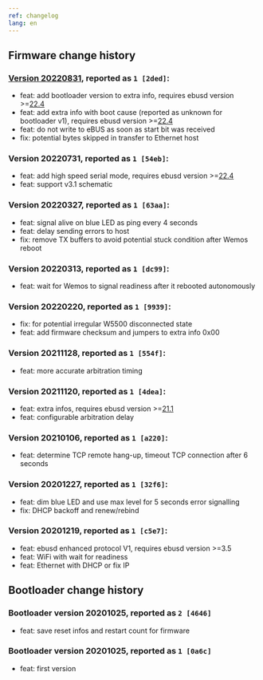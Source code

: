 ```yaml
---
ref: changelog
lang: en
---
```

## Firmware change history

### [Version 20220831](20220831-offset.hex), reported as `1 [2ded]`:
* feat: add bootloader version to extra info, requires ebusd version >=[22.4](https://github.com/john30/ebusd/releases/latest)
* feat: add extra info with boot cause (reported as unknown for bootloader v1), requires ebusd version >=[22.4](https://github.com/john30/ebusd/releases/latest)
* feat: do not write to eBUS as soon as start bit was received
* fix: potential bytes skipped in transfer to Ethernet host

### Version 20220731, reported as `1 [54eb]`:
* feat: add high speed serial mode, requires ebusd version >=[22.4](https://github.com/john30/ebusd/releases/latest)
* feat: support v3.1 schematic

### Version 20220327, reported as `1 [63aa]`:
* feat: signal alive on blue LED as ping every 4 seconds
* feat: delay sending errors to host
* fix: remove TX buffers to avoid potential stuck condition after Wemos reboot

### Version 20220313, reported as `1 [dc99]`:
* feat: wait for Wemos to signal readiness after it rebooted autonomously

### Version 20220220, reported as `1 [9939]`:
* fix: for potential irregular W5500 disconnected state
* feat: add firmware checksum and jumpers to extra info 0x00

### Version 20211128, reported as `1 [554f]`:
* feat: more accurate arbitration timing

### Version 20211120, reported as `1 [4dea]`:
* feat: extra infos, requires ebusd version >=[21.1](https://github.com/john30/ebusd/releases/tag/v21.1)
* feat: configurable arbitration delay

### Version 20210106, reported as `1 [a220]`:
* feat: determine TCP remote hang-up, timeout TCP connection after 6 seconds

### Version 20201227, reported as `1 [32f6]`:
* feat: dim blue LED and use max level for 5 seconds error signalling
* fix: DHCP backoff and renew/rebind

### Version 20201219, reported as `1 [c5e7]`:
* feat: ebusd enhanced protocol V1, requires ebusd version >=3.5
* feat: WiFi with wait for readiness
* feat: Ethernet with DHCP or fix IP


## Bootloader change history

### Bootloader version 20201025, reported as `2 [4646]`
* feat: save reset infos and restart count for firmware

### Bootloader version 20201025, reported as `1 [0a6c]`
* feat: first version
